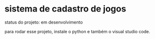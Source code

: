 # sistema de cadastro de jogos

 status do projeto: em desenvolvimento

 para rodar esse projeto, instale o python e também o visual studio code.
